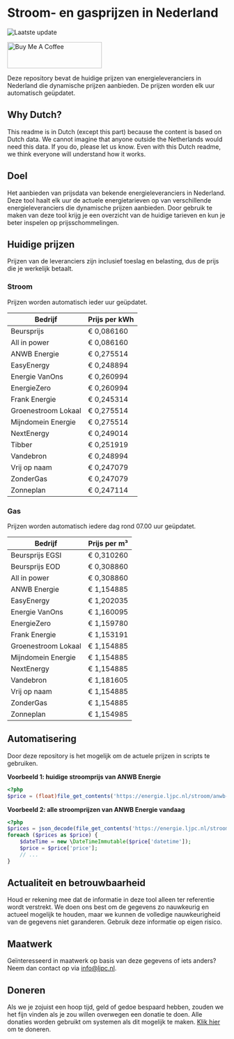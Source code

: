 # Stroom- en gasprijzen in Nederland

![Laatste update](https://img.shields.io/badge/laatste%20update-2025--09--12%2023%3A00%20CET-brightgreen)

<a href="https://www.buymeacoffee.com/Lars-" target="_blank"><img src="https://cdn.buymeacoffee.com/buttons/v2/default-orange.png" alt="Buy Me A Coffee" height="60" style="height: 60px !important;width: 217px !important;" ></a>

Deze repository bevat de huidige prijzen van energieleveranciers in Nederland die dynamische prijzen aanbieden. De prijzen worden elk uur automatisch geüpdatet.

## Why Dutch?

This readme is in Dutch (except this part) because the content is based on Dutch data. We cannot imagine that anyone outside the Netherlands would need this data. If you do, please let us know. Even with this Dutch readme, we think
everyone will understand how it works.

## Doel

Het aanbieden van prijsdata van bekende energieleveranciers in Nederland. Deze tool haalt elk uur de actuele energietarieven op van verschillende energieleveranciers die dynamische prijzen aanbieden. Door gebruik te maken van deze tool
krijg je een overzicht van de huidige tarieven en kun je beter inspelen op prijsschommelingen.

## Huidige prijzen

Prijzen van de leveranciers zijn inclusief toeslag en belasting, dus de prijs die je werkelijk betaalt.

### Stroom

Prijzen worden automatisch ieder uur geüpdatet.

 Bedrijf | Prijs per kWh 
---------|---------------
Beursprijs | € 0,086160
All in power | € 0,086160
ANWB Energie | € 0,275514
EasyEnergy | € 0,248894
Energie VanOns | € 0,260994
EnergieZero | € 0,260994
Frank Energie | € 0,245314
Groenestroom Lokaal | € 0,275514
Mijndomein Energie | € 0,275514
NextEnergy | € 0,249014
Tibber | € 0,251919
Vandebron | € 0,248994
Vrij op naam | € 0,247079
ZonderGas | € 0,247079
Zonneplan | € 0,247114


### Gas

Prijzen worden automatisch iedere dag rond 07.00 uur geüpdatet.

 Bedrijf | Prijs per m³ 
---------|--------------
Beursprijs EGSI | € 0,310260
Beursprijs EOD | € 0,308860
All in power | € 0,308860
ANWB Energie | € 1,154885
EasyEnergy | € 1,202035
Energie VanOns | € 1,160095
EnergieZero | € 1,159780
Frank Energie | € 1,153191
Groenestroom Lokaal | € 1,154885
Mijndomein Energie | € 1,154885
NextEnergy | € 1,154885
Vandebron | € 1,181605
Vrij op naam | € 1,154885
ZonderGas | € 1,154885
Zonneplan | € 1,154985


## Automatisering

Door deze repository is het mogelijk om de actuele prijzen in scripts te gebruiken.

**Voorbeeld 1: huidige stroomprijs van ANWB Energie**

```php
<?php
$price = (float)file_get_contents('https://energie.ljpc.nl/stroom/anwb-energie-nu.txt');

```

**Voorbeeld 2: alle stroomprijzen van ANWB Energie vandaag**

```php
<?php
$prices = json_decode(file_get_contents('https://energie.ljpc.nl/stroom/all-in-power-vandaag.json'),true);
foreach ($prices as $price) {
    $dateTime = new \DateTimeImmutable($price['datetime']);
    $price = $price['price'];
    // ...
}
```

## Actualiteit en betrouwbaarheid

Houd er rekening mee dat de informatie in deze tool alleen ter referentie wordt verstrekt. We doen ons best om de gegevens zo nauwkeurig en actueel mogelijk te houden, maar we kunnen de volledige nauwkeurigheid van de gegevens niet
garanderen. Gebruik deze informatie op eigen risico.

## Maatwerk

Geïnteresseerd in maatwerk op basis van deze gegevens of iets anders? Neem dan contact op
via [info@ljpc.nl](mailto:info@ljpc.nl?subject=Energie%20prijzen).

## Doneren

Als we je zojuist een hoop tijd, geld of gedoe bespaard hebben, zouden we het fijn vinden als je zou willen overwegen een
donatie te doen. Alle donaties worden gebruikt om systemen als dit mogelijk te
maken. [Klik hier](https://www.buymeacoffee.com/Lars-) om te doneren.
